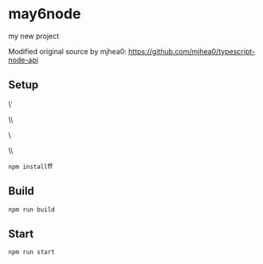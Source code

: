 # may6node

my new project

Modified original source by mjhea0: https://github.com/mjhea0/typescript-node-api

## Setup









\\\'













\\\

































\\








\\\






























`npm install`ff












## Build







`npm run build`





## Start

`npm run start`


